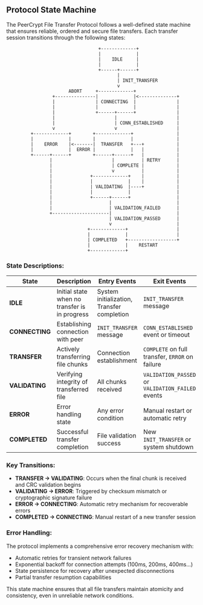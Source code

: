 ## Protocol State Machine

The PeerCrypt File Transfer Protocol follows a well-defined state machine that ensures reliable, ordered and secure file transfers. Each transfer session transitions through the following states:

```
                                  +-------------+
                                  |             |
                                  |    IDLE     |
                                  |             |
                                  +------+------+
                                         |
                                         | INIT_TRANSFER
                                         v
                       ABORT     +-------------+
                 +---------------|             |<--------------+
                 |               | CONNECTING  |               |
                 |               |             |               |
                 |               +------+------+               |
                 |                      |                      |
                 |                      | CONN_ESTABLISHED     |
                 v                      v                      |
         +-------------+        +-------------+                |
         |             |        |             |                |
         |    ERROR    |<-------|  TRANSFER   +---+            |
         |             |  ERROR |             |   |            |
         +------+------+        +------+------+   |            |
                |                      |          | RETRY      |
                |                      | COMPLETE |            |
                |                      v          |            |
                |              +-------------+    |            |
                |              |             |    |            |
                |              | VALIDATING  |----+            |
                |              |             |                 |
                |              +------+------+                 |
                |                     |                        |
                |                     | VALIDATION_FAILED      |
                +---------------------|                        |
                                      | VALIDATION_PASSED      |
                                      v                        |
                              +-------------+                  |
                              |             |                  |
                              | COMPLETED   +------------------+
                              |             |    RESTART
                              +-------------+
```

### State Descriptions:

| State | Description | Entry Events | Exit Events |
|-------|-------------|--------------|-------------|
| **IDLE** | Initial state when no transfer is in progress | System initialization, Transfer completion | `INIT_TRANSFER` message |
| **CONNECTING** | Establishing connection with peer | `INIT_TRANSFER` message | `CONN_ESTABLISHED` event or timeout |
| **TRANSFER** | Actively transferring file chunks | Connection establishment | `COMPLETE` on full transfer, `ERROR` on failure |
| **VALIDATING** | Verifying integrity of transferred file | All chunks received | `VALIDATION_PASSED` or `VALIDATION_FAILED` events |
| **ERROR** | Error handling state | Any error condition | Manual restart or automatic retry |
| **COMPLETED** | Successful transfer completion | File validation success | New `INIT_TRANSFER` or system shutdown |

### Key Transitions:

- **TRANSFER → VALIDATING**: Occurs when the final chunk is received and CRC validation begins
- **VALIDATING → ERROR**: Triggered by checksum mismatch or cryptographic signature failure
- **ERROR → CONNECTING**: Automatic retry mechanism for recoverable errors
- **COMPLETED → CONNECTING**: Manual restart of a new transfer session

### Error Handling:
The protocol implements a comprehensive error recovery mechanism with:
- Automatic retries for transient network failures
- Exponential backoff for connection attempts (100ms, 200ms, 400ms...)
- State persistence for recovery after unexpected disconnections
- Partial transfer resumption capabilities

This state machine ensures that all file transfers maintain atomicity and consistency, even in unreliable network conditions. 